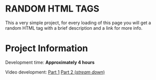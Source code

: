 # RANDOM HTML TAGS

This a very simple project, for every loading of this page you will get a random HTML tag with a brief description and a link for more info.

# Project Information

Development time: **Approximately 4 hours**

Video development: 
[Part 1](https://www.livecoding.tv/mrkppl/videos/8jQ9Q-creating-random-html-tags-site)
[Part 2 (*stream down*)](https://www.livecoding.tv/mrkppl/videos/4OAGe-creating-random-html-tags-site-3)
